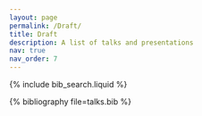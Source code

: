 ```yaml
---
layout: page
permalink: /Draft/
title: Draft
description: A list of talks and presentations
nav: true
nav_order: 7
---
```


<!-- Bibsearch Feature for Talks -->

{% include bib_search.liquid %}

<div class="publications">

{% bibliography file=talks.bib %}

</div>
